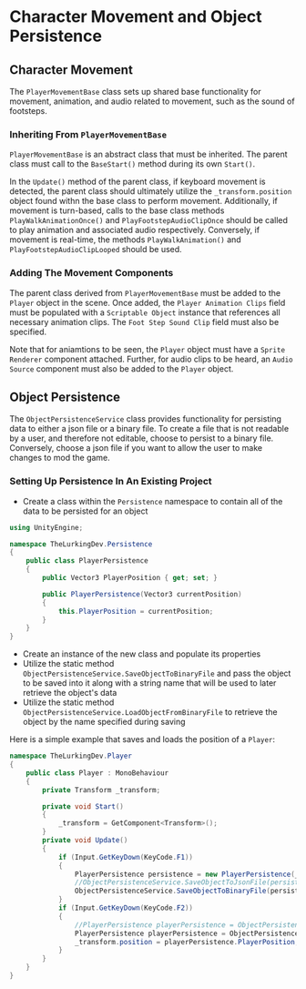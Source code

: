 # Character Movement and Object Persistence

## Character Movement
The `PlayerMovementBase` class sets up shared base functionality for movement, animation, and audio related to movement, such as the sound of footsteps. 

### Inheriting From `PlayerMovementBase`
`PlayerMovementBase` is an abstract class that must be inherited. The parent class must call to the `BaseStart()` method during its own `Start()`.

In the `Update()` method of the parent class, if keyboard movement is detected, the parent class should ultimately utilize the `_transform.position` object found withn the base class to perform movement. Additionally, if movement is turn-based, calls to the base class methods `PlayWalkAnimationOnce()` and `PlayFootstepAudioClipOnce` should be called to play animation and associated audio respectively. Conversely, if movement is real-time, the methods `PlayWalkAnimation()` and `PlayFootstepAudioClipLooped` should be used.

### Adding The Movement Components
The parent class derived from `PlayerMovementBase` must be added to the `Player` object in the scene. Once added, the `Player Animation Clips` field must be populated with a `Scriptable Object` instance that references all necessary animation clips. The `Foot Step Sound Clip` field must also be specified.

Note that for aniamtions to be seen, the `Player` object must have a `Sprite Renderer` component attached. Further, for audio clips to be heard, an `Audio Source` component must also be added to the `Player` object.

## Object Persistence
The `ObjectPersistenceService` class provides functionality for persisting data to either a json file or a binary file. To create a file that is not readable by a user, and therefore not editable, choose to persist to a binary file. Conversely, choose a json file if you want to allow the user to make changes to mod the game.

### Setting Up Persistence In An Existing Project
* Create a class within the `Persistence` namespace to contain all of the data to be persisted for an object

``` c#
using UnityEngine;

namespace TheLurkingDev.Persistence
{
    public class PlayerPersistence
    {
        public Vector3 PlayerPosition { get; set; }

        public PlayerPersistence(Vector3 currentPosition)
        {
            this.PlayerPosition = currentPosition;
        }
    }
}

```

* Create an instance of the new class and populate its properties
* Utilize the static method `ObjectPersistenceService.SaveObjectToBinaryFile` and pass the object to be saved into it along with a string name that will be used to later retrieve the object's data
* Utilize the static method `ObjectPersistenceService.LoadObjectFromBinaryFile` to retrieve the object by the name specified during saving

Here is a simple example that saves and loads the position of a `Player`:

``` c#
namespace TheLurkingDev.Player
{
    public class Player : MonoBehaviour
    {
        private Transform _transform;

        private void Start()
        {
            _transform = GetComponent<Transform>();
        }
        private void Update()
        {
            if (Input.GetKeyDown(KeyCode.F1))
            {
                PlayerPersistence persistence = new PlayerPersistence(_transform.position);
                //ObjectPersistenceService.SaveObjectToJsonFile(persistence, "Player");
                ObjectPersistenceService.SaveObjectToBinaryFile(persistence, "Player");
            }
            if (Input.GetKeyDown(KeyCode.F2))
            {
                //PlayerPersistence playerPersistence = ObjectPersistenceService.LoadObjectFromJsonFile<PlayerPersistence>("Player");
                PlayerPersistence playerPersistence = ObjectPersistenceService.LoadObjectFromBinaryFile<PlayerPersistence>("Player");
                _transform.position = playerPersistence.PlayerPosition;
            }
        }
    }
}
```


